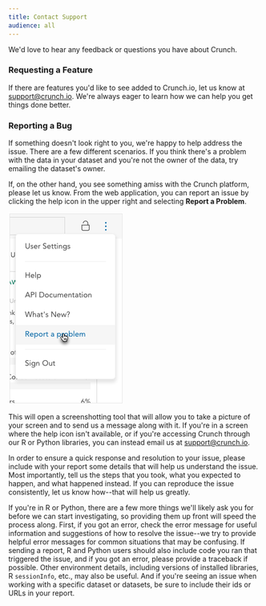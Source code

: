 ```yaml
---
title: Contact Support
audience: all
---
```


We'd love to hear any feedback or questions you have about Crunch.

### Requesting a Feature

If there are features you'd like to see added to Crunch.io, let us know at [support@crunch.io](mailto:support@crunch.io). We're always eager to learn how we can help you get things done better.

### Reporting a Bug

If something doesn't look right to you, we're happy to help address the issue. There are a few different scenarios. If you think there's a problem with the data in your dataset and you're not the owner of the data, try emailing the dataset's owner.

If, on the other hand, you see something amiss with the Crunch platform, please let us know. From the web application, you can report an issue by clicking the help icon in the upper right and selecting **Report a Problem**.

![](images/ReportBug.png)

This will open a screenshotting tool that will allow you to take a picture of your screen and to send us a message along with it. If you're in a screen where the help icon isn't available, or if you're accessing Crunch through our R or Python libraries, you can instead email us at [support@crunch.io](mailto:support@crunch.io).

In order to ensure a quick response and resolution to your issue, please include with your report some details that will help us understand the issue. Most importantly, tell us the steps that you took, what you expected to happen, and what happened instead. If you can reproduce the issue consistently, let us know how--that will help us greatly.

If you're in R or Python, there are a few more things we'll likely ask you for before we can start investigating, so providing them up front will speed the process along. First, if you got an error, check the error message for useful information and suggestions of how to resolve the issue--we try to provide helpful error messages for common situations that may be confusing. If sending a report, R and Python users should also include code you ran that triggered the issue, and if you got an error, please provide a traceback if possible. Other environment details, including versions of installed libraries, R `sessionInfo`, etc., may also be useful. And if you're seeing an issue when working with a specific dataset or datasets, be sure to include their ids or URLs in your report.
